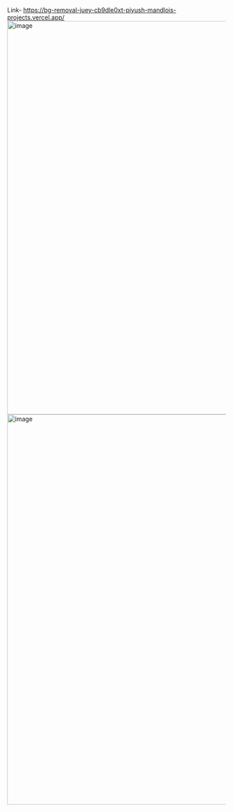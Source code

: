 Link- https://bg-removal-juey-cb9dle0xt-piyush-mandlois-projects.vercel.app/
<img width="1896" height="906" alt="image" src="https://github.com/user-attachments/assets/af4aa125-beec-4bea-a943-9f0447437d8d" />
<img width="1918" height="899" alt="image" src="https://github.com/user-attachments/assets/a93a1d39-3e92-485e-8a2e-4a63090b8d1f" />
